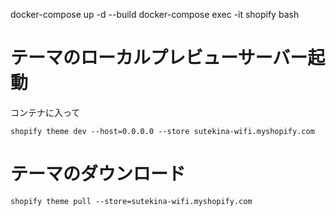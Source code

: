 docker-compose up -d --build
docker-compose exec -it shopify bash

# テーマのローカルプレビューサーバー起動
コンテナに入って
```
shopify theme dev --host=0.0.0.0 --store sutekina-wifi.myshopify.com
```

# テーマのダウンロード
```
shopify theme pull --store=sutekina-wifi.myshopify.com
```